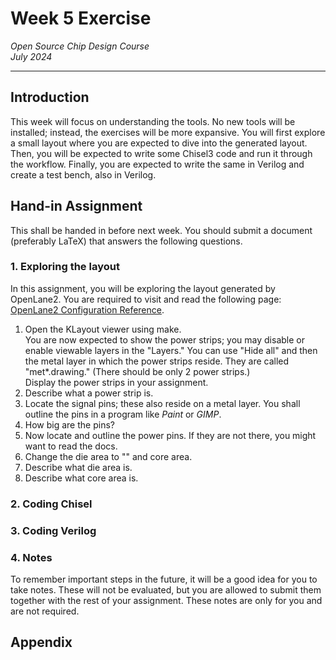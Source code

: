 # Week 5 Exercise  
*Open Source Chip Design Course*  
*July 2024*

---

## Introduction
This week will focus on understanding the tools. No new tools will be installed; instead, the exercises will be more expansive. You will first explore a small layout where you are expected to dive into the generated layout. Then, you will be expected to write some Chisel3 code and run it through the workflow. Finally, you are expected to write the same in Verilog and create a test bench, also in Verilog. 

## Hand-in Assignment
This shall be handed in before next week. You should submit a document (preferably LaTeX) that answers the following questions.

### 1. Exploring the layout
In this assignment, you will be exploring the layout generated by OpenLane2. You are required to visit and read the following page: [OpenLane2 Configuration Reference](https://openlane2.readthedocs.io/en/latest/reference/configuration.html).

1. Open the KLayout viewer using make.  
   You are now expected to show the power strips; you may disable or enable viewable layers in the "Layers." You can use "Hide all" and then the metal layer in which the power strips reside. They are called "met*.drawing." (There should be only 2 power strips.)  
   Display the power strips in your assignment.
2. Describe what a power strip is.
3. Locate the signal pins; these also reside on a metal layer. You shall outline the pins in a program like *Paint* or *GIMP*.
4. How big are the pins?    
5. Now locate and outline the power pins. If they are not there, you might want to read the docs.
6. Change the die area to "" and core area. 
7. Describe what die area is.
8. Describe what core area is.

### 2. Coding Chisel



### 3. Coding Verilog



### 4. Notes
To remember important steps in the future, it will be a good idea for you to take notes. These will not be evaluated, but you are allowed to submit them together with the rest of your assignment. These notes are only for you and are not required.

## Appendix
